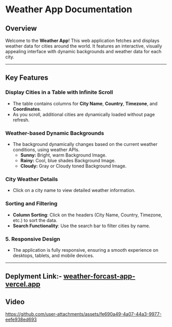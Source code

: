 # Weather App Documentation

## Overview

Welcome to the **Weather App**! This web application fetches and displays weather data for cities around the world. It features an interactive, visually appealing interface with dynamic backgrounds and weather data for each city.

---

## Key Features

### Display Cities in a Table with Infinite Scroll
- The table contains columns for **City Name**, **Country**, **Timezone**, and **Coordinates**.
- As you scroll, additional cities are dynamically loaded without page refresh.

### Weather-based Dynamic Backgrounds
- The background dynamically changes based on the current weather conditions, using weather APIs.
  - **Sunny:** Bright, warm Background Image.
  - **Rainy:** Cool, blue shades Background Image.
  - **Cloudy:** Gray or Cloudy toned Background Image.
 
### City Weather Details
- Click on a city name to view detailed weather information.
  
### Sorting and Filtering
- **Column Sorting**: Click on the headers (City Name, Country, Timezone, etc.) to sort the data.
- **Search Functionality**: Use the search bar to filter cities by name.

### 5. Responsive Design
- The application is fully responsive, ensuring a smooth experience on desktops, tablets, and mobile devices.

---

## Deplyment Link:- [weather-forcast-app-vercel.app](https://weather-forecast-web-app-sushobhit.vercel.app/)

## Video 


https://github.com/user-attachments/assets/fe690a49-4a07-44a3-9977-eefe938ed693



